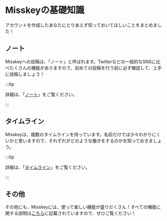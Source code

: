 # Misskeyの基礎知識

アカウントを作成したあなたにとりあえず知っておいてほしいことをまとめました！

## ノート

Misskeyへの投稿は、「ノート」と呼ばれます。Twitterなどの一般的なSNSに比べたくさんの機能がありますので、初めての投稿を行う前に必ず確認して、上手に投稿しましょう！

:::tip

詳細は、「[ノート](/docs/for-users/features/note/)」をご覧ください。

:::

## タイムライン

Misskeyは、複数のタイムラインを持っています。名前だけでは少々わかりにくいかと思いますので、それぞれがどのような働きをするのかを知っておきましょう。

:::tip

詳細は、「[タイムライン](/docs/for-users/features/timeline/)」をご覧ください。

:::

## その他

その他にも、Misskeyには、使って楽しい機能が盛りだくさん！すべての機能に関する説明は[こちら](/docs/for-users/features/)に記載されていますので、ぜひご覧ください！
